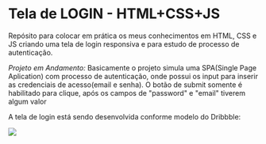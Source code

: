 # Tela de LOGIN - HTML+CSS+JS

Repósito para colocar em prática os meus conhecimentos em HTML, CSS e JS criando uma tela de login responsiva e para estudo de processo de autenticação.

_Projeto em Andamento:_ Basicamente o projeto simula uma SPA(Single Page Aplication) com processo de autenticação, onde possui os input para inserir as credenciais de acesso(email e senha). O botão de submit somente é habilitado para clique, após os campos de "password" e "email" tiverem algum valor

A tela de login está sendo desenvolvida conforme modelo do Dribbble:

<img src = "https://cdn.dribbble.com/users/5508967/screenshots/14701556/media/6ae970c74c19d363081de7483416617d.png?resize=800x600&vertical=center"/>


